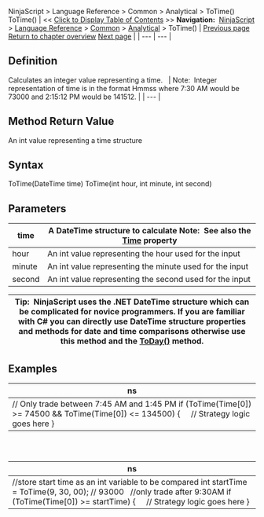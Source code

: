 ﻿
NinjaScript \> Language Reference \> Common \> Analytical \> ToTime()
ToTime()
| \<\< [Click to Display Table of Contents](totime.md) \>\> **Navigation:**     [NinjaScript](ninjascript-1.md) \> [Language Reference](language_reference_wip-1.md) \> [Common](common-1.md) \> [Analytical](market_data-1.md) \> ToTime() | [Previous page](today-1.md) [Return to chapter overview](market_data-1.md) [Next page](attributes-1.md) |
| --- | --- |
## Definition
Calculates an integer value representing a time.
 
| Note:  Integer representation of time is in the format Hmmss where 7:30 AM would be 73000 and 2:15:12 PM would be 141512\. |
| --- |

## Method Return Value
An int value representing a time structure
 
## Syntax
ToTime(DateTime time)
ToTime(int hour, int minute, int second)
 
## Parameters
| time | A DateTime structure to calculate Note:  See also the [Time](time-1.md) property |
| --- | --- |
| hour | An int value representing the hour used for the input |
| minute | An int value representing the minute used for the input |
| second | An int value representing the second used for the input |

| Tip:  NinjaScript uses the .NET DateTime structure which can be complicated for novice programmers. If you are familiar with C\# you can directly use DateTime structure properties and methods for date and time comparisons otherwise use this method and the [ToDay()](today-1.md) method. |
| --- |

## Examples
| ns |
| --- |
| // Only trade between 7:45 AM and 1:45 PM if (ToTime(Time\[0]) \>\= 74500 \&\& ToTime(Time\[0]) \<\= 134500) {      // Strategy logic goes here } |

 
## 
| ns |
| --- |
| //store start time as an int variable to be compared int startTime \= ToTime(9, 30, 00); // 93000   //only trade after 9:30AM if (ToTime(Time\[0]) \>\= startTime) {      // Strategy logic goes here } |
